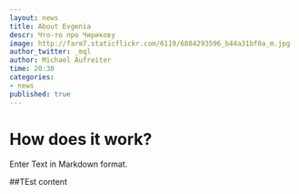 ```yaml
---
layout: news
title: About Evgenia
descr: Что-то про Чирикову
image: http://farm7.staticflickr.com/6119/6884293596_b44a31bf0a_m.jpg
author_twitter: _mql
author: Michael Aufreiter
time: 20:30
categories:
- news
published: true
---
```


# How does it work?

Enter Text in Markdown format.

##TEst content